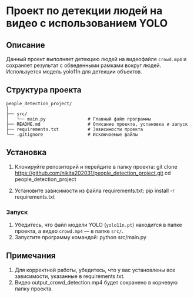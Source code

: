 # Проект по детекции людей на видео с использованием YOLO

## Описание

Данный проект выполняет детекцию людей на видеофайле `crowd.mp4` и сохраняет результат с обведенными рамками вокруг людей. Используется модель yolo11n для детекции объектов.

## Структура проекта
```
people_detection_project/
│
├── src/
│   └── main.py                # Главный файл программы
├── README.md                  # Описание проекта, установка и запуск
├── requirements.txt           # Зависимости проекта
└── .gitignore                 # Исключаемые файлы
```
## Установка

1. Клонируйте репозиторий и перейдите в папку проекта:
   git clone https://github.com/nikita202031/people_detection_project.git
   cd people_detection_project
   
2. Установите зависимости из файла requirements.txt:
  pip install -r requirements.txt
  
### Запуск

1. Убедитесь, что файл модели YOLO (`yolo11n.pt`) находится в папке проекта, а видео `crowd.mp4` — в папке `src/`.
2. Запустите программу командой:
   python src/main.py

## Примечания

1. Для корректной работы, убедитесь, что у вас установлены все зависимости, указанные в requirements.txt.
2. Видео output_crowd_detection.mp4 будет сохранено в корневую папку проекта.



   


